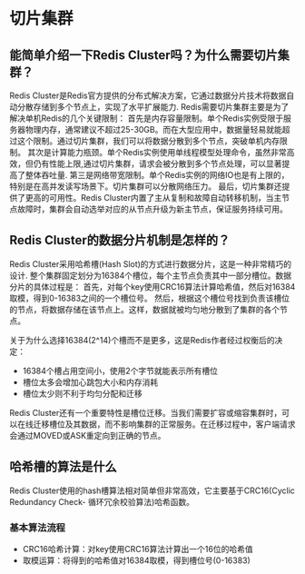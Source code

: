 # 切片集群

## 能简单介绍一下Redis Cluster吗？为什么需要切片集群？
Redis Cluster是Redis官方提供的分布式解决方案，它通过数据分片技术将数据自动分散存储到多个节点上，实现了水平扩展能力.
Redis需要切片集群主要是为了解决单机Redis的几个关键限制：
首先是内存容量限制。单个Redis实例受限于服务器物理内存，通常建议不超过25-30GB。而在大型应用中，数据量轻易就能超过这个限制。通过切片集群，我们可以将数据分散到多个节点，突破单机内存限制。
其次是计算能力瓶颈。单个Redis实例使用单线程模型处理命令，虽然非常高效，但仍有性能上限,通过切片集群，请求会被分散到多个节点处理，可以显著提高了整体吞吐量.
第三是网络带宽限制。单个Redis实例的网络IO也是有上限的，特别是在高并发读写场景下。切片集群可以分散网络压力。
最后，切片集群还提供了更高的可用性。Redis Cluster内置了主从复制和故障自动转移机制，当主节点故障时，集群会自动选举对应的从节点升级为新主节点，保证服务持续可用。

## Redis Cluster的数据分片机制是怎样的？
Redis Cluster采用哈希槽(Hash Slot)的方式进行数据分片，这是一种非常精巧的设计.
整个集群固定划分为16384个槽位，每个主节点负责其中一部分槽位。数据分片的具体过程是：
首先，对每个key使用CRC16算法计算哈希值，然后对16384取模，得到0-16383之间的一个槽位号。
然后，根据这个槽位号找到负责该槽位的节点，将数据存储在该节点上。这样，数据就被均匀地分散到了集群的各个节点。

关于为什么选择16384(2^14)个槽而不是更多，这是Redis作者经过权衡后的决定：
- 16384个槽占用空间小，使用2个字节就能表示所有槽位
- 槽位太多会增加心跳包大小和内存消耗
- 槽位太少则不利于均匀分配和迁移

Redis Cluster还有一个重要特性是槽位迁移。当我们需要扩容或缩容集群时，可以在线迁移槽位及其数据，而不影响集群的正常服务。在迁移过程中，客户端请求会通过MOVED或ASK重定向到正确的节点。

## 哈希槽的算法是什么
Redis Cluster使用的hash槽算法相对简单但非常高效，它主要基于CRC16(Cyclic Redundancy Check- 循环冗余校验算法)哈希函数。
### 基本算法流程
- CRC16哈希计算：对key使用CRC16算法计算出一个16位的哈希值
- 取模运算：将得到的哈希值对16384取模，得到槽位号(0-16383)



